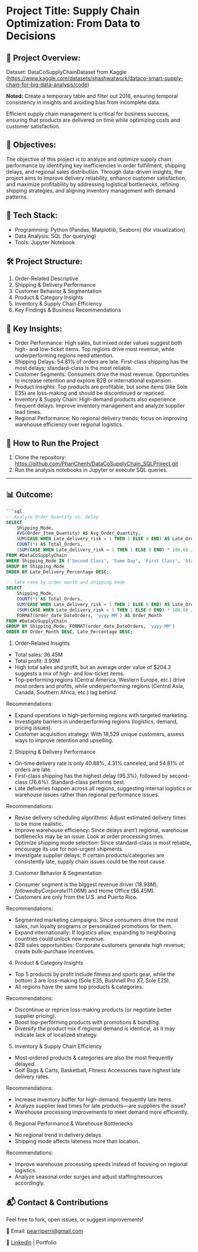 # Project Title: Supply Chain Optimization: From Data to Decisions

## 📌 Project Overview:

Dataset: DataCoSupplyChainDataset from Kaggle (https://www.kaggle.com/datasets/shashwatwork/dataco-smart-supply-chain-for-big-data-analysis/code)

**Noted:** Create a temporary table and filter out 2018, ensuring temporal consistency in insights and avoiding bias from incomplete data.

Efficient supply chain management is critical for business success, ensuring that products are delivered on time while optimizing costs and customer satisfaction.

## 📌 Objectives:

The objective of this project is to analyze and optimize supply chain performance by identifying key inefficiencies in order fulfillment, shipping delays, and regional sales distribution. Through data-driven insights, the project aims to improve delivery reliability, enhance customer satisfaction, and maximize profitability by addressing logistical bottlenecks, refining shipping strategies, and aligning inventory management with demand patterns.

## 🔧 Tech Stack:
- Programming: Python (Pandas, Matplotlib, Seaborn) (for visualization)
- Data Analysis: SQL (for querying)
- Tools: Jupyter Notebook

## 🛠 Project Structure:
1. Order-Related Descriptive
2.  Shipping & Delivery Performance
3.  Customer Behavior & Segmentation
4.  Product & Category Insights
5.  Inventory & Supply Chain Efficiency
6.  Key Findings & Business Recommendations

## 📌 Key Insights: 
- Order Performance: High sales, but mixed order values suggest both high- and low-ticket items. Top regions drive most revenue, while underperforming regions need attention.
- Shipping Delays: 54.81% of orders are late. First-class shipping has the most delays; standard-class is the most reliable.
- Customer Segments: Consumers drive the most revenue. Opportunities to increase retention and explore B2B or international expansion.
- Product Insights: Top products are profitable, but some items (like Sole E35) are loss-making and should be discontinued or repriced.
- Inventory & Supply Chain: High-demand products also experience frequent delays. Improve inventory management and analyze supplier lead times.
- Regional Performance: No regional delivery trends; focus on improving warehouse efficiency over regional logistics.

## 🚀 How to Run the Project
1. Clone the repository: https://github.com/PhanChenh/DataCoSupplyChain_SQLProject.git
2. Run the analysis notebooks in Jupyter or execute SQL queries.
----

## 📊 Outcome:

```sql
```sql
-- Analyze Order Quantity vs. Delay
SELECT 
    Shipping_Mode,
    AVG(Order_Item_Quantity) AS Avg_Order_Quantity,
    SUM(CASE WHEN Late_delivery_risk = 1 THEN 1 ELSE 0 END) AS Late_Orders,
    COUNT(*) AS Total_Orders,
    (SUM(CASE WHEN Late_delivery_risk = 1 THEN 1 ELSE 0 END) * 100.0) / COUNT(*) AS Late_Delivery_Percentage
FROM #DataCoSupplyChain
WHERE Shipping_Mode IN ('Second Class', 'Same Day', 'First Class', 'Standard Class')
GROUP BY Shipping_Mode
ORDER BY Late_Delivery_Percentage DESC;

-- late rate by order month and shipping mode
SELECT 
    Shipping_Mode, 
    COUNT(*) AS Total_Orders, 
    SUM(CASE WHEN Late_delivery_risk = 1 THEN 1 ELSE 0 END) AS Late_Orders,
    (SUM(CASE WHEN Late_delivery_risk = 1 THEN 1 ELSE 0 END) * 100.0) / COUNT(*) AS Late_Percentage,
    FORMAT(order_date_DateOrders, 'yyyy-MM') AS Order_Month
FROM #DataCoSupplyChain
GROUP BY Shipping_Mode, FORMAT(order_date_DateOrders, 'yyyy-MM')
ORDER BY Order_Month DESC, Late_Percentage DESC;

```

1. Order-Related Insights
- Total sales: 36.45M
- Total profit: 3.93M
- High total sales and profit, but an average order value of $204.3 suggests a mix of high- and low-ticket items.
- Top-performing regions (Central America, Western Europe, etc.) drive most orders and profits, while underperforming regions (Central Asia, Canada, Southern Africa, etc.) lag behind.

Recommendations:
- Expand operations in high-performing regions with targeted marketing.
- Investigate barriers in underperforming regions (logistics, demand, pricing issues).
- Customer acquisition strategy: With 18,529 unique customers, assess ways to improve retention and upselling.

2. Shipping & Delivery Performance
- On-time delivery rate is only 40.88%, 4.31% canceled, and 54.81% of orders are late.
- First-class shipping has the highest delay (95.3%), followed by second-class (76.6%). Standard-class performs best.
- Late deliveries happen across all regions, suggesting internal logistics or warehouse issues rather than regional performance issues.

Recommendations:
- Revise delivery scheduling algorithms: Adjust estimated delivery times to be more realistic.
- Improve warehouse efficiency: Since delays aren’t regional, warehouse bottlenecks may be an issue. Look at order processing times.
- Optimize shipping mode selection: Since standard-class is most reliable, encourage its use for non-urgent shipments.
- Investigate supplier delays: If certain products/categories are consistently late, supply chain issues could be the root cause.

3. Customer Behavior & Segmentation
- Consumer segment is the biggest revenue driver ($18.93M), followed by Corporate ($11.06M) and Home Office ($6.45M).
- Customers are only from the U.S. and Puerto Rico.

Recommendations:
- Segmented marketing campaigns: Since consumers drive the most sales, run loyalty programs or personalized promotions for them.
- Expand internationally: If logistics allow, expanding to neighboring countries could unlock new revenue.
- B2B sales opportunities: Corporate customers generate high revenue; create bulk-purchase incentives.

4. Product & Category Insights
- Top 5 products by profit include fitness and sports gear, while the bottom 3 are loss-making (Sole E35, Bushnell Pro X7, Sole E25).
- All regions have the same top products & categories.

Recommendations:
- Discontinue or reprice loss-making products (or negotiate better supplier pricing).
- Boost top-performing products with promotions & bundling.
- Diversify the product mix if regional demand is identical, as it may indicate lack of localized strategy.

5. Inventory & Supply Chain Efficiency
- Most-ordered products & categories are also the most frequently delayed.
- Golf Bags & Carts, Basketball, Fitness Accessories have highest late delivery rates.

Recommendations:
- Increase inventory buffer for high-demand, frequently late items.
- Analyze supplier lead times for late products—are suppliers the issue?
- Warehouse processing improvements to meet demand more efficiently.

6. Regional Performance & Warehouse Bottlenecks
- No regional trend in delivery delays.
- Shipping mode affects lateness more than location.

Recommendations:
- Improve warehouse processing speeds instead of focusing on regional logistics.
- Analyze seasonal order surges and adjust staffing/resources accordingly.

## 📬 Contact & Contributions

Feel free to fork, open issues, or suggest improvements!

📧 Email: pearriperri@gmail.com

🔗 [LinkedIn](https://www.linkedin.com/in/phan-chenh-6a7ba127a/) | Portfolio
  
